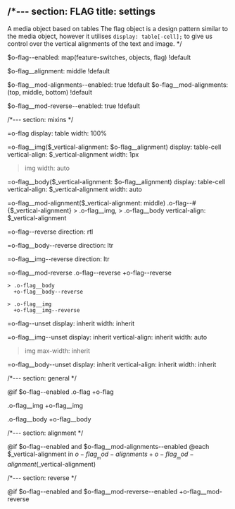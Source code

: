 /*---
section: FLAG
title: settings
---
A media object based on tables
The flag object is a design pattern similar to the media object, however it
utilises `display: table[-cell];` to give us control over the vertical
alignments of the text and image.
*/

$o-flag--enabled: map(feature-switches, objects, flag) !default

$o-flag__alignment: middle !default

$o-flag__mod-alignments--enabled: true !default
$o-flag__mod-alignments: (top, middle, bottom) !default

$o-flag__mod-reverse--enabled: true !default

/*---
section: mixins
*/

=o-flag
  display: table
  width: 100%

=o-flag__img($_vertical-alignment: $o-flag__alignment)
  display: table-cell
  vertical-align: $_vertical-alignment
  width: 1px

  > img
    width: auto

=o-flag__body($_vertical-alignment: $o-flag__alignment)
  display: table-cell
  vertical-align: $_vertical-alignment
  width: auto

=o-flag__mod-alignment($_vertical-alignment: middle)
  .o-flag--#{$_vertical-alignment}
    > .o-flag__img,
    > .o-flag__body
      vertical-align: $_vertical-alignment

=o-flag--reverse
  direction: rtl

=o-flag__body--reverse
  direction: ltr

=o-flag__img--reverse
  direction: ltr

=o-flag__mod-reverse
  .o-flag--reverse
    +o-flag--reverse

    > .o-flag__body
      +o-flag__body--reverse

    > .o-flag__img
      +o-flag__img--reverse

=o-flag--unset
  display: inherit
  width: inherit

=o-flag__img--unset
  display: inherit
  vertical-align: inherit
  width: auto

  > img
    max-width: inherit

=o-flag__body--unset
  display: inherit
  vertical-align: inherit
  width: inherit

/*---
section: general
*/

@if $o-flag--enabled
  .o-flag
    +o-flag

  .o-flag__img
    +o-flag__img

  .o-flag__body
    +o-flag__body

/*---
section: alignment
*/

@if $o-flag--enabled and $o-flag__mod-alignments--enabled
  @each $_vertical-alignment in $o-flag__mod-alignments
    +o-flag__mod-alignment($_vertical-alignment)

/*---
section: reverse
*/

@if $o-flag--enabled and $o-flag__mod-reverse--enabled
  +o-flag__mod-reverse
